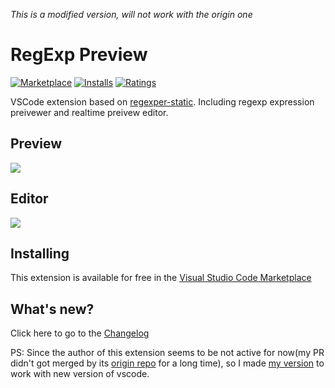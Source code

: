 *This is a modified version, will not work with the origin one*

# RegExp Preview

[![Marketplace](https://vsmarketplacebadge.apphb.com/version/le0zh.vscode-regexp-preivew.svg)](https://marketplace.visualstudio.com/items/le0zh.vscode-regexp-preivew) 
[![Installs](https://vsmarketplacebadge.apphb.com/installs/le0zh.vscode-regexp-preivew.svg)](https://marketplace.visualstudio.com/items/le0zh.vscode-regexp-preivew) 
[![Ratings](https://vsmarketplacebadge.apphb.com/rating-short/le0zh.vscode-regexp-preivew.svg)](https://marketplace.visualstudio.com/items/le0zh.vscode-regexp-preivew)

VSCode extension based on [regexper-static](https://github.com/javallone/regexper-static). Including regexp expression preivewer and realtime preivew editor.

## Preview

![](https://i.loli.net/2017/08/18/59968e8dde40c.gif)

## Editor

![](https://i.loli.net/2017/08/18/59968e8ddaf8d.gif)

## Installing

This extension is available for free in the [Visual Studio Code Marketplace](https://marketplace.visualstudio.com/items/le0zh.vscode-regexp-preivew)

## What's new?

Click here to go to the [Changelog](https://github.com/snys98/vscode-regexp-preivew/blob/master/./CHANGELOG.md)

PS: Since the author of this extension seems to be not active for now(my PR didn't got merged by its [origin repo](https://github.com/le0zh/vscode-regexp-preivew.git) for a long time),
 so I made [my version](https://github.com/snys98/vscode-regexp-preivew) to work with new version of vscode.

